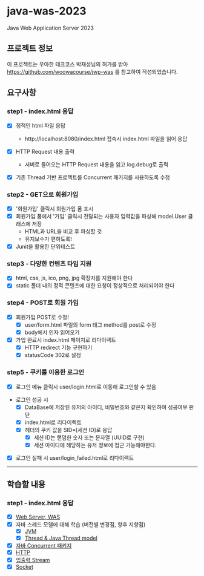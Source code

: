 # java-was-2023

Java Web Application Server 2023

## 프로젝트 정보 

이 프로젝트는 우아한 테크코스 박재성님의 허가를 받아 https://github.com/woowacourse/jwp-was 
를 참고하여 작성되었습니다.

## 요구사항

### step1 - index.html 응답
- [x] 정적인 html 파일 응답 
  - http://localhost:8080/index.html 접속시 index.html 파일을 읽어 응답
  
- [x] HTTP Request 내용 출력
  - 서버로 들어오는 HTTP Request 내용을 읽고 log.debug로 출력

- [x] 기존 Thread 기반 프로젝트를 Concurrent 패키지를 사용하도록 수정

### step2 - GET으로 회원가입
- [x] '회원가입' 클릭시 회원가입 폼 표시
- [x] 회원가입 폼에서 '가입' 클릭시 전달되는 사용자 입력값을 파싱해 model.User 클래스에 저장
  - HTML과 URL을 비교 후 파싱할 것
  - 유지보수가 편하도록!
- [x] Junit을 활용한 단위테스트

### step3 - 다양한 컨텐츠 타입 지원
- [x] html, css, js, ico, png, jpg 확장자를 지원해야 한다
- [x] static 폴더 내의 정적 콘텐츠에 대한 요청이 정상적으로 처리되어야 한다

### step4 - POST로 회원 가입
- [x] 회원가입 POST로 수정!
  - [x] user/form.html 파일의 form 태그 method를 post로 수정
  - [x] body에서 인자 읽어오기
- [x] 가입 완료시 index.html 페이지로 리다이렉트
  - [x] HTTP redirect 기능 구현하기
  - [x] statusCode 302로 설정

### step5 - 쿠키를 이용한 로그인
- [x] 로그인 메뉴 클릭시 user/login.html로 이동해 로그인할 수 있음
- 로그인 성공 시
  - [x] DataBase에 저장된 유저의 아이디, 비밀번호와 같은지 확인하여 성공여부 판단
  - [x] index.html로 리다이렉트
  - [x] 헤더의 쿠키 값을 SID=[세션 ID]로 응답
    - [x] 세션 ID는 랜덤한 숫자 또는 문자열 (UUID로 구현)
    - [x] 세션 아이디에 해당하는 유저 정보에 접근 가능해야한다.
- [x] 로그인 실패 시 user/login_failed.html로 리다이렉트


---
## 학습할 내용

### step1 - index.html 응답
- [x] [Web Server, WAS](https://github.com/SeoSiun/be-was/wiki/Web-Server-&-WAS)
- [x] 자바 스레드 모델에 대해 학습 (버전별 변경점, 향후 지향점)
  - [x] [JVM](https://github.com/SeoSiun/be-was/wiki/JVM-(Java-Virtual-Machine))
  - [x] [Thread & Java Thread model](https://github.com/SeoSiun/be-was/wiki/%EC%93%B0%EB%A0%88%EB%93%9C-(Thread))
- [x] [자바 Concurrent 패키지](https://github.com/SeoSiun/be-was/wiki/Concurrent-%ED%8C%A8%ED%82%A4%EC%A7%80(Java.util.concurrent))
- [x] [HTTP](https://github.com/SeoSiun/be-was/wiki/HTTP)
- [x] [입출력 Stream](https://github.com/SeoSiun/be-was/wiki/%EC%9E%85%EC%B6%9C%EB%A0%A5-Stream)
- [x] [Socket](https://github.com/SeoSiun/be-was/wiki/Socket)

